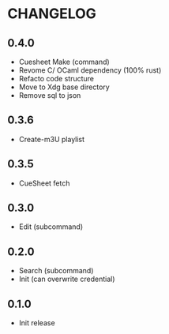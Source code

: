 # CHANGELOG

## 0.4.0
- Cuesheet Make (command)
- Revome C/ OCaml dependency (100% rust)
- Refacto code structure
- Move to Xdg base directory
- Remove sql to json

## 0.3.6
- Create-m3U playlist

## 0.3.5
- CueSheet fetch

## 0.3.0
- Edit (subcommand)


## 0.2.0
- Search (subcommand)
- Init (can overwrite credential)

## 0.1.0
- Init release
